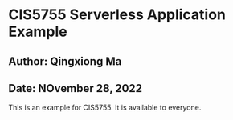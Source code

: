 ﻿# CIS5755 Serverless Application Example

## Author: Qingxiong Ma

## Date: NOvember 28, 2022

This is an example for CIS5755. It is available to everyone.
